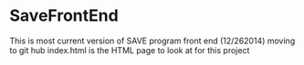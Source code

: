 SaveFrontEnd
============

This is most current version of SAVE program front end (12/262014) moving to git hub
index.html is the HTML page to look at for this project

